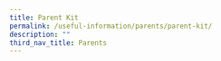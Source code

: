 ```yaml
---
title: Parent Kit
permalink: /useful-information/parents/parent-kit/
description: ""
third_nav_title: Parents
---
```

